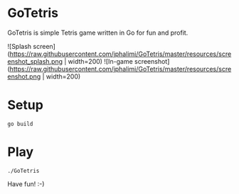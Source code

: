 # GoTetris
GoTetris is simple Tetris game written in Go for fun and profit.

![Splash screen](https://raw.githubusercontent.com/jphalimi/GoTetris/master/resources/screenshot_splash.png | width=200) ![In-game screenshot](https://raw.githubusercontent.com/jphalimi/GoTetris/master/resources/screenshot.png | width=200)

# Setup
```
go build
```

# Play
```
./GoTetris
```

Have fun! :-)
